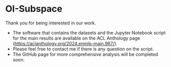 # OI-Subspace
Thank you for being interested in our work.
- The software that contains the datasets and the Jupyter Notebook script for the main results are available on the ACL Anthology page (https://aclanthology.org/2024.emnlp-main.967/).
- Please feel free to contact me if there is any question on the script.
- The GitHub page for more comprehensive analysis will be completed soon.
